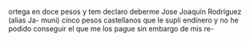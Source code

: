 ortega en doce pesos
y tem declaro deberme Jose Joaquín Rodríguez (alias Ja-
muni) cinco pesos castellanos que le supli endínero y no he
podido conseguir el que me los pague sin embargo de mis re-